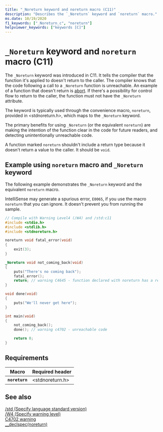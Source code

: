 ```yaml
---
title: "_Noreturn keyword and noreturn macro (C11)"
description: "Describes the `_Noreturn` keyword and `noreturn` macro."
ms.date: 10/19/2020
f1_keywords: ["_Noreturn_c", "noreturn"]
helpviewer_keywords: ["keywords [C]"]
---
```


# `_Noreturn` keyword and `noreturn` macro (C11)

The `_Noreturn` keyword was introduced in C11. It tells the compiler that the function it's applied to doesn't return to the caller. The compiler knows that the code following a call to a `_Noreturn` function is unreachable. An example of a function that doesn't return is [abort](../c-runtime-library/reference/abort.md). If there's a possibility for control flow to return to the caller, the function must not have the `_Noreturn` attribute.

The keyword is typically used through the convenience macro, `noreturn`, provided in <stdnoreturn.h>, which maps to the `_Noreturn` keyword.

The primary benefits for using `_Noreturn` (or the equivalent `noreturn`) are making the intention of the function clear in the code for future readers, and detecting unintentionally unreachable code.

A function marked `noreturn` shouldn't include a return type because it doesn't return a value to the caller. It should be `void`.

## Example using `noreturn` macro and `_Noreturn `keyword

The following example demonstrates the `_Noreturn` keyword and the equivalent `noreturn` macro.

IntelliSense may generate a spurious error, `E0065`, if you use the macro `noreturn` that you can ignore. It doesn't prevent you from running the sample.

```C
// Compile with Warning Level4 (/W4) and /std:c11
#include <stdio.h>
#include <stdlib.h>
#include <stdnoreturn.h>

noreturn void fatal_error(void)
{
    exit(3);
}

_Noreturn void not_coming_back(void)
{
    puts("There's no coming back");
    fatal_error();
    return; // warning C4645 - function declared with noreturn has a return statement
}

void done(void)
{
    puts("We'll never get here");
}

int main(void)
{
    not_coming_back();
    done(); // warning c4702 - unreachable code

    return 0;
}
```

## Requirements

|Macro|Required header|
|-------------|---------------------|
|**`noreturn`**|\<stdnoreturn.h>|

## See also

[/std (Specify language standard version)](../build/reference/std-specify-language-standard-version.md)\
[/W4 (Specify warning level)](../build/reference/compiler-option-warning-level.md)\
[C4702 warning](../error-messages\compiler-warnings\compiler-warning-level-4-c4702.md)\
[__declspec(noreturn)](../cpp/noreturn.md)
